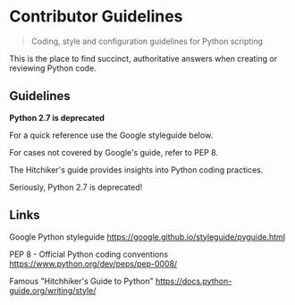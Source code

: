 # Contributor Guidelines
> Coding, style and configuration guidelines for 
Python scripting

This is the place to find succinct, authoritative answers when creating or reviewing 
Python code.


## Guidelines

**Python 2.7 is deprecated**

For a quick reference use the Google styleguide below. 

For cases not covered by Google's guide, refer to PEP 8.

The Hitchiker's guide provides insights into Python coding practices.

Seriously, Python 2.7 is deprecated!


## Links

Google Python styleguide
https://google.github.io/styleguide/pyguide.html 

PEP 8 - Official Python coding conventions
https://www.python.org/dev/peps/pep-0008/ 

Famous "Hitchhiker's Guide to Python"
https://docs.python-guide.org/writing/style/ 

